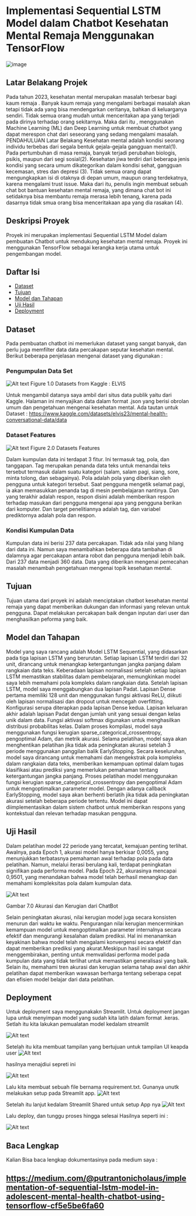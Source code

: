# Implementasi Sequential LSTM Model dalam Chatbot Kesehatan Mental Remaja Menggunakan TensorFlow

![image](https://github.com/Mazcho/Implementasi-Sequential-LSTM-Model-dalam-Chatbot-Kesehatan-Mental-Remaja-Menggunakan-TensorFlow/assets/77985996/5a78004d-a7f6-4da2-8a12-1dae7ad5927d)

## Latar Belakang Projek
Pada tahun 2023, kesehatan mental merupakan masalah terbesar bagi kaum remaja . Banyak kaum remaja yang mengalami berbagai masalah akan tetapi tidak ada yang bisa mendengarkan ceritanya, bahkan di keluarganya sendiri. Tidak semua orang mudah untuk menceritakan apa yang terjadi pada dirinya terhadap orang sekitarnya. Maka dari itu , menggunakan Machine Learning (ML) dan Deep Learning untuk membuat chatbot yang dapat merespon chat dari seseorang yang sedang mengalami masalah. PENDAHULUAN Latar Belakang Kesehatan mental adalah kondisi seorang individu terbebas dari segala bentuk gejala-gejala gangguan mental(1). Pada pertumbuhan di masa remaja, banyak terjadi perubahan biologis, psikis, maupun dari segi sosial(2). Kesehatan jiwa terdiri dari beberapa jenis kondisi yang secara umum dikategorikan dalam kondisi sehat, gangguan kecemasan, stres dan depresi (3). Tidak semua orang dapat mengungkapkan isi di otaknya di depan umum, maupun orang terdekatnya, karena mengalami trust issue. Maka dari itu, penulis ingin membuat sebuah chat bot bantuan kesehatan mental remaja, yang dimana chat bot ini setidaknya bisa membantu remaja merasa lebih tenang, karena pada dasarnya tidak smua orang bisa menceritakaan apa yang dia rasakan (4).


## Deskripsi Proyek
Proyek ini merupakan implementasi Sequential LSTM Model dalam pembuatan Chatbot untuk mendukung kesehatan mental remaja. Proyek ini menggunakan TensorFlow sebagai kerangka kerja utama untuk pengembangan model.

## Daftar Isi
- [Dataset](#dataset)
- [Tujuan](#tujuan)
- [Model dan Tahapan](#model-dan-tahapan)
- [Uji Hasil](#uji-hasil)
- [Deployment](#deployment)

## Dataset
  Pada pembuatan chatbot ini memerlukan dataset yang sangat banyak, dan perlu juga memfilter data data percakapan seputar kesehatan mental. Berikut beberapa penjelasan mengenai dataset yang digunakan : 


### Pengumpulan Data Set
![Alt text](image.png)
Figure 1.0 Datasets from Kaggle : ELVIS

Untuk mengambil datanya saya ambil dari situs data publik yaitu dari Kaggle. Halaman ini menyajikan data dalam format .json yang berisi obrolan umum dan pengetahuan mengenai kesehatan mental. Ada tautan untuk Dataset : https://www.kaggle.com/datasets/elvis23/mental-health-conversational-data/data

### Dataset Features
![Alt text](image-1.png)
Figure 2.0 Datasets Features

Dalam kumpulan data ini terdapat 3 fitur. Ini termasuk tag, pola, dan tanggapan. Tag merupakan penanda data teks untuk menandai teks tersebut termasuk dalam suatu kategori (salam, salam pagi, siang, sore, minta tolong, dan sebagainya). Pola adalah pola yang diberikan oleh pengguna untuk kategori tersebut. Saat pengguna mengetik selamat pagi, ia akan memasukkan penanda tag di mesin pembelajaran nantinya. Dan yang terakhir adalah respon, respon disini adalah memberikan respon terhadap masukan dari pengguna mengenai apa yang pengguna berikan dari komputer. Dan target penelitiannya adalah tag, dan variabel prediktornya adalah pola dan respon.

### Kondisi Kumpulan Data
Kumpulan data ini berisi 237 data percakapan. Tidak ada nilai yang hilang dari data ini. Namun saya menambahkan beberapa data tambahan di dalamnya agar percakapan antara robot dan pengguna menjadi lebih baik. Dari 237 data menjadi 360 data. Data yang diberikan mengenai pemecahan masalah menambah pengetahuan mengenai topik kesehatan mental.


## Tujuan
  Tujuan utama dari proyek ini adalah menciptakan chatbot kesehatan mental remaja yang dapat memberikan dukungan dan informasi yang relevan untuk pengguna. Dapat melakukan percakapan baik dengan inputan dari user dan menghasilkan peforma yang baik.

## Model dan Tahapan
  Model yang saya rancang adalah Model LSTM Sequential, yang didasarkan pada tiga lapisan LSTM yang berurutan. Setiap lapisan LSTM terdiri dari 32 unit, dirancang untuk menangkap ketergantungan jangka panjang dalam rangkaian data teks. Keberadaan lapisan normalisasi setelah setiap lapisan LSTM memastikan stabilitas dalam pembelajaran, memungkinkan model saya lebih memahami pola kompleks dalam rangkaian data. Setelah lapisan LSTM, model saya menggabungkan dua lapisan Padat. Lapisan Dense pertama memiliki 128 unit dan menggunakan fungsi aktivasi ReLU, diikuti oleh lapisan normalisasi dan dropout untuk mencegah overfitting. Konfigurasi serupa diterapkan pada lapisan Dense kedua.
  Lapisan keluaran akhir adalah lapisan Padat dengan jumlah unit yang sesuai dengan kelas unik dalam data. Fungsi aktivasi softmax digunakan untuk menghasilkan distribusi probabilitas kelas.
  Dalam proses kompilasi, model saya menggunakan fungsi kerugian sparse_categorical_crossentropy, pengoptimal Adam, dan metrik akurasi. Selama pelatihan, model saya akan menghentikan pelatihan jika tidak ada peningkatan akurasi setelah 3 periode menggunakan panggilan balik EarlyStopping.
  Secara keseluruhan, model saya dirancang untuk memahami dan mengekstrak pola kompleks dalam rangkaian data teks, memberikan kemampuan optimal dalam tugas klasifikasi atau prediksi yang memerlukan pemahaman tentang ketergantungan jangka panjang. Proses pelatihan model menggunakan fungsi kerugian sparse_categorical_crossentropy dan pengoptimal Adam untuk mengoptimalkan parameter model. Dengan adanya callback EarlyStopping, model saya akan berhenti berlatih jika tidak ada peningkatan akurasi setelah beberapa periode tertentu. Model ini dapat diimplementasikan dalam sistem chatbot untuk memberikan respons yang kontekstual dan relevan terhadap masukan pengguna.    

## Uji Hasil
  Dalam pelatihan model 22 periode yang tercatat, kemajuan penting terlihat. Awalnya, pada Epoch 1, akurasi model hanya berkisar 0,0055, yang menunjukkan terbatasnya pemahaman awal terhadap pola pada data pelatihan. Namun, melalui iterasi berulang kali, terdapat peningkatan signifikan pada performa model. Pada Epoch 22, akurasinya mencapai 0,9501, yang menandakan bahwa model telah berhasil menangkap dan memahami kompleksitas pola dalam kumpulan data.

![Alt text](image-2.png)

  Gambar 7.0 Akurasi dan Kerugian dari ChatBot
  
  Selain peningkatan akurasi, nilai kerugian model juga secara konsisten menurun dari waktu ke waktu. Pengurangan nilai kerugian mencerminkan kemampuan model untuk mengoptimalkan parameter internalnya secara efektif dan mengurangi kesalahan dalam prediksi. Hal ini menanamkan keyakinan bahwa model telah mengalami konvergensi secara efektif dan dapat memberikan prediksi yang akurat.Meskipun hasil ini sangat menggembirakan, penting untuk memvalidasi performa model pada kumpulan data yang tidak terlihat untuk memastikan generalisasi yang baik. Selain itu, memahami tren akurasi dan kerugian selama tahap awal dan akhir pelatihan dapat memberikan wawasan berharga tentang seberapa cepat dan efisien model belajar dari data pelatihan.

## Deployment
  Untuk deployment saya menggunakakn Streamlit. Untuk deployment jangan lupa untuk menyimpan model yang sudah kita latih dalam format .keras. Setlah itu kita lakukan pemualatan model kedalam streamlit

  ![Alt text](image-3.png)

  Setelah itu kita membuat tampilan yang bertujuan untuk tampilan UI keapda user
  ![Alt text](image-4.png)

  hasilnya menajdiui sepreti ini

  ![Alt text](image-5.png)

  Lalu kita membuat sebuah file bernama requirement.txt. Gunanya unutk melakukan setup pada Streamlit app.
  ![Alt text](image-6.png)

  Setelah itu lanjut kedalam Streamlit Shared untuk setup App nya
  ![Alt text](image-7.png)

  Lalu deploy, dan tunggu proses hingga selesai
  Hasilnya seperti ini :

  ![Alt text](image-8.png)

## Baca Lengkap
Kalian Bisa baca lengkap dokumentasinya pada medium saya : 

https://medium.com/@putrantonicholaus/implementation-of-sequential-lstm-model-in-adolescent-mental-health-chatbot-using-tensorflow-cf5e5be6fa60
---

